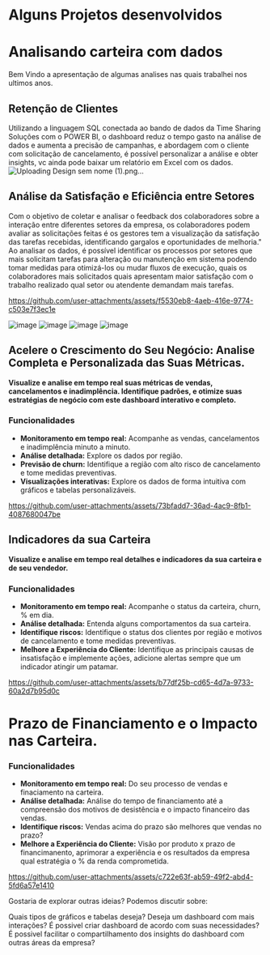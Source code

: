 # Alguns Projetos desenvolvidos
# Analisando carteira com dados

Bem Vindo a apresentação de algumas analises nas quais trabalhei nos ultimos anos.

## Retenção de Clientes
Utilizando a linguagem SQL conectada ao bando de dados da Time Sharing Soluções com o POWER BI, o dashboard reduz o tempo gasto na análise de dados e aumenta a precisão de campanhas, e abordagem com o cliente com solicitação de cancelamento, é possível personalizar a análise e obter insights, vc ainda pode baixar um relatório em Excel com os dados.
![Uploading Design sem nome (1).png…]()


## Análise da Satisfação e Eficiência entre Setores
   Com o objetivo de coletar e analisar o feedback dos colaboradores sobre a interação entre diferentes setores da empresa, os colaboradores podem avaliar as solicitações feitas é os gestores tem a visualização da satisfação das tarefas recebidas, identificando gargalos e oportunidades de melhoria."
   Ao analisar os dados, é possível identificar os processos por setores que mais solicitam tarefas para alteração ou manutenção em sistema podendo tomar medidas para otimizá-los ou mudar fluxos de execução, quais os colaboradores mais solicitados quais apresentam maior satisfação com o trabalho realizado qual setor ou atendente demandam mais tarefas.
   



https://github.com/user-attachments/assets/f5530eb8-4aeb-416e-9774-c503e7f3ec1e

![image](https://github.com/user-attachments/assets/81b2b166-be23-454b-a0ab-b6cd1c012bdf)
![image](https://github.com/user-attachments/assets/468c295f-0e5e-48d9-9a74-ed29db9c96fe)
![image](https://github.com/user-attachments/assets/f235b47e-83a9-4229-a090-d46a9b1fdc88)
![image](https://github.com/user-attachments/assets/9c5aa762-fdbf-4bc4-9a1a-bd61ff299104)




## Acelere o Crescimento do Seu Negócio: Analise Completa e Personalizada das Suas Métricas.   

**Visualize e analise em tempo real suas métricas de vendas, cancelamentos e inadimplência. Identifique padrões, e otimize suas estratégias de negócio com este dashboard interativo e completo.**

### Funcionalidades
* **Monitoramento em tempo real:** Acompanhe as vendas, cancelamentos e inadimplência minuto a minuto.
* **Análise detalhada:** Explore os dados por região.
* **Previsão de churn:** Identifique a região com alto risco de cancelamento e tome medidas preventivas.
* **Visualizações interativas:** Explore os dados de forma intuitiva com gráficos e tabelas personalizáveis.

https://github.com/user-attachments/assets/73bfadd7-36ad-4ac9-8fb1-4087680047be

## Indicadores da sua Carteira

**Visualize e analise em tempo real detalhes e indicadores da sua carteira e de seu vendedor.**

### Funcionalidades
* **Monitoramento em tempo real:** Acompanhe o status da carteira, churn, % em dia.
* **Análise detalhada:** Entenda alguns comportamentos da sua carteira.
* **Identifique riscos:** Identifique o status dos clientes por região e motivos de cancelamento e tome medidas preventivas.
* **Melhore a Experiência do Cliente:** Identifique as principais causas de insatisfação e implemente ações, adicione alertas sempre que um indicador atingir um patamar.


https://github.com/user-attachments/assets/b77df25b-cd65-4d7a-9733-60a2d7b95d0c


# Prazo de Financiamento e o Impacto nas Carteira.
### Funcionalidades

* **Monitoramento em tempo real:** Do seu processo de vendas e finaciamento na carteira.
* **Análise detalhada:**  Análise do tempo de financiamento até a compreensão dos motivos de desistência e o impacto financeiro das vendas.
* **Identifique riscos:** Vendas acima do prazo são melhores que vendas no prazo? 
* **Melhore a Experiência do Cliente:** Visão por produto x prazo de financimanento, aprimorar a experiência e os resultados da empresa qual estratégia o % da renda comprometida.

https://github.com/user-attachments/assets/c722e63f-ab59-49f2-abd4-5fd6a57e1410


Gostaria de explorar outras ideias? Podemos discutir sobre:

Quais tipos de gráficos e tabelas deseja?
Deseja um dashboard com  mais interações?
É possivel criar dashboard de acordo com suas necessidades?
É possivel facilitar o compartilhamento dos insights do dashboard com outras áreas da empresa?
